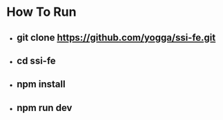 # How To Run 

- ## git clone https://github.com/yogga/ssi-fe.git
- ## cd ssi-fe
- ## npm install
- ## npm run dev